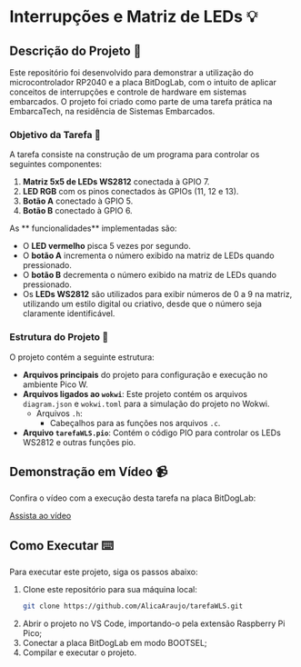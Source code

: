 # Interrupções e Matriz de LEDs 💡

## Descrição do Projeto :memo:

Este repositório foi desenvolvido para demonstrar a utilização do microcontrolador RP2040 e a placa BitDogLab, com o intuito de aplicar conceitos de interrupções e controle de hardware em sistemas embarcados. O projeto foi criado como parte de uma tarefa prática na EmbarcaTech, na residência de Sistemas Embarcados.

### Objetivo da Tarefa 🎯

A tarefa consiste na construção de um programa para controlar os seguintes componentes:

1. **Matriz 5x5 de LEDs WS2812** conectada à GPIO 7.
2. **LED RGB** com os pinos conectados às GPIOs (11, 12 e 13).
3. **Botão A** conectado à GPIO 5.
4. **Botão B** conectado à GPIO 6.

As ** funcionalidades** implementadas são:

- O **LED vermelho** pisca 5 vezes por segundo.
- O **botão A** incrementa o número exibido na matriz de LEDs quando pressionado.
- O **botão B** decrementa o número exibido na matriz de LEDs quando pressionado.
- Os **LEDs WS2812** são utilizados para exibir números de 0 a 9 na matriz, utilizando um estilo digital ou criativo, desde que o número seja claramente identificável.

### Estrutura do Projeto 📂

O projeto contém a seguinte estrutura:

- **Arquivos principais** do projeto para configuração e execução no ambiente Pico W.
- **Arquivos ligados ao `wokwi`**: Este projeto contém os arquivos `diagram.json` e `wokwi.toml` para a simulação do projeto no Wokwi.
  - Arquivos `.h`:
    - Cabeçalhos para as funções nos arquivos `.c`.
- **Arquivo `tarefaWLS.pio`**: Contém o código PIO para controlar os LEDs WS2812 e outras funções pio.

## Demonstração em Vídeo :video_camera:

Confira o vídeo com a execução desta tarefa na placa BitDogLab:

[Assista ao vídeo](https://youtube.com/shorts/0zFoVwcjHgA?feature=share)

## Como Executar :keyboard:

Para executar este projeto, siga os passos abaixo:

1. Clone este repositório para sua máquina local:
   ```bash
   git clone https://github.com/AlicaAraujo/tarefaWLS.git
2. Abrir o projeto no VS Code, importando-o pela extensão Raspberry Pi Pico;
3. Conectar a placa BitDogLab em modo BOOTSEL;
4. Compilar e executar o projeto.

